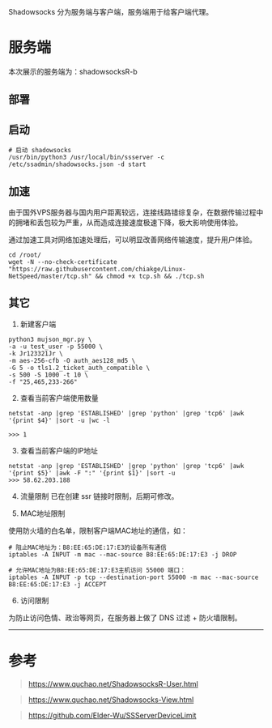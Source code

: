 Shadowsocks 分为服务端与客户端，服务端用于给客户端代理。

# 服务端
本次展示的服务端为：shadowsocksR-b

## 部署

## 启动
```shell
# 启动 shadowsocks
/usr/bin/python3 /usr/local/bin/ssserver -c /etc/ssadmin/shadowsocks.json -d start
```

## 加速
由于国外VPS服务器与国内用户距离较远，连接线路错综复杂，在数据传输过程中的拥堵和丢包较为严重，从而造成连接速度极速下降，极大影响使用体验。

通过加速工具对网络加速处理后，可以明显改善网络传输速度，提升用户体验。
```shell
cd /root/
wget -N --no-check-certificate "https://raw.githubusercontent.com/chiakge/Linux-NetSpeed/master/tcp.sh" && chmod +x tcp.sh && ./tcp.sh
```

## 其它
1. 新建客户端

```shell
python3 mujson_mgr.py \
-a -u test_user -p 55000 \
-k Jr123321Jr \
-m aes-256-cfb -O auth_aes128_md5 \
-G 5 -o tls1.2_ticket_auth_compatible \
-s 500 -S 1000 -t 10 \
-f "25,465,233-266"
```

2. 查看当前客户端使用数量

```shell
netstat -anp |grep 'ESTABLISHED' |grep 'python' |grep 'tcp6' |awk '{print $4}' |sort -u |wc -l

>>> 1
```

3. 查看当前客户端的IP地址

```shell
netstat -anp |grep 'ESTABLISHED' |grep 'python' |grep 'tcp6' |awk '{print $5}' |awk -F ":" '{print $1}' |sort -u
>>> 58.62.203.188
```

4. 流量限制
已在创建 ssr 链接时限制，后期可修改。

5. MAC地址限制

使用防火墙的白名单，限制客户端MAC地址的通信，如：
```shell
# 阻止MAC地址为：B8:EE:65:DE:17:E3的设备所有通信
iptables -A INPUT -m mac --mac-source B8:EE:65:DE:17:E3 -j DROP

# 允许MAC地址为B8:EE:65:DE:17:E3主机访问 55000 端口：
iptables -A INPUT -p tcp --destination-port 55000 -m mac --mac-source B8:EE:65:DE:17:E3 -j ACCEPT
```
6. 访问限制

为防止访问色情、政治等网页，在服务器上做了 DNS 过滤 + 防火墙限制。

---
# 参考
> https://www.quchao.net/ShadowsocksR-User.html

> https://www.quchao.net/Shadowsocks-View.html

> https://github.com/Elder-Wu/SSServerDeviceLimit

